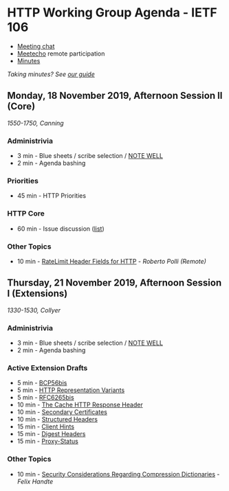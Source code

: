 # HTTP Working Group Agenda - IETF 106

* [Meeting chat](xmpp:httpbis@jabber.ietf.org?join)
* [Meetecho](http://www.meetecho.com/ietf106/httpbis) remote participation
* [Minutes](http://etherpad.tools.ietf.org:9000/p/ietf106httpbis)

*Taking minutes? See [our guide](https://github.com/httpwg/wiki/wiki/TakingMinutes)*


## Monday, 18 November 2019, Afternoon Session II  (Core)

_1550-1750, Canning_

### Administrivia

*  3 min - Blue sheets / scribe selection / [NOTE WELL](https://www.ietf.org/about/note-well/)
*  2 min - Agenda bashing

### Priorities

* 45 min - HTTP Priorities

### HTTP Core

* 60 min - Issue discussion ([list](https://github.com/httpwg/http-core/labels/discuss))

### Other Topics

* 10 min - [RateLimit Header Fields for HTTP](https://tools.ietf.org/html/draft-polli-ratelimit-headers) - _Roberto Polli (Remote)_


## Thursday, 21 November 2019, Afternoon Session I  (Extensions)

_1330-1530, Collyer_

### Administrivia

*  3 min - Blue sheets / scribe selection / [NOTE WELL](https://www.ietf.org/about/note-well/)
*  2 min - Agenda bashing

### Active Extension Drafts

*  5 min - [BCP56bis](https://tools.ietf.org/html/draft-ietf-httpbis-bcp56bis)
*  5 min - [HTTP Representation Variants](https://tools.ietf.org/html/draft-ietf-httpbis-variants)
*  5 min - [RFC6265bis](https://tools.ietf.org/html/draft-ietf-httpbis-rfc6265bis)
*  10 min - [The Cache HTTP Response Header](https://tools.ietf.org/html/draft-ietf-httpbis-cache-header)
*  10 min - [Secondary Certificates](https://tools.ietf.org/html/draft-ietf-httpbis-http2-secondary-certs)
*  10 min - [Structured Headers](https://tools.ietf.org/html/draft-ietf-httpbis-header-structure)
*  15 min - [Client Hints](https://tools.ietf.org/html/draft-ietf-httpbis-client-hints)
*  15 min - [Digest Headers](https://tools.ietf.org/html/draft-ietf-httpbis-digest-headers)
*  15 min - [Proxy-Status](https://tools.ietf.org/html/draft-ietf-httpbis-proxy-status)

### Other Topics

* 10 min - [Security Considerations Regarding Compression Dictionaries](https://tools.ietf.org/html/draft-handte-httpbis-dict-sec) - _Felix Handte_